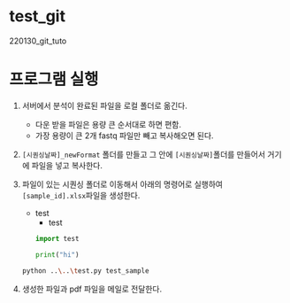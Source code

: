 # test_git
220130_git_tuto
# 프로그램 실행
1. 서버에서 분석이 완료된 파일을 로컬 폴더로 옮긴다.
	- 다운 받을 파일은 용량 큰 순서대로 하면 편함.
	- 가장 용량이 큰 2개 fastq 파일만 빼고 복사해오면 된다.
2. `[시퀀싱날짜]_newFormat` 폴더를 만들고 그 안에 `[시퀀싱날짜]`폴더를 만들어서 거기에 파일을 넣고 복사한다.
3. 파일이 있는 시퀀싱 폴더로 이동해서 아래의 명령어로 실행하여 `[sample_id].xlsx`파일을 생성한다.
	- test
		- test
		```python
		import test
		
		print("hi")
		```
	```bash
	python ..\..\test.py test_sample
	```

4. 생성한 파일과 pdf 파일을 메일로 전달한다.
